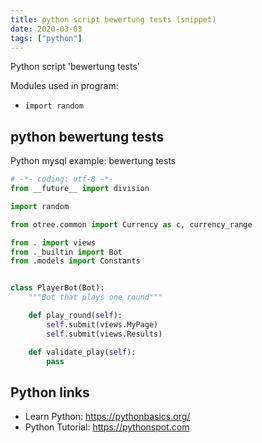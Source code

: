 ```yaml
---
title: python script bewertung tests (snippet)
date: 2020-03-03
tags: ["python"]
---
```

Python script 'bewertung tests'


Modules used in program: 
* `import random`

## python bewertung tests

Python mysql example: bewertung tests

```python
# -*- coding: utf-8 -*-
from __future__ import division

import random

from otree.common import Currency as c, currency_range

from . import views
from ._builtin import Bot
from .models import Constants


class PlayerBot(Bot):
    """Bot that plays one round"""

    def play_round(self):
        self.submit(views.MyPage)
        self.submit(views.Results)

    def validate_play(self):
        pass


```

## Python links

- Learn Python: https://pythonbasics.org/
- Python Tutorial: https://pythonspot.com
